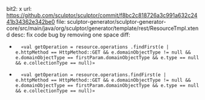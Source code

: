 bit2: x
url:  https://github.com/sculptor/sculptor/commit/f8bc2c818726a3c991a632c2441b34362e342be0
file: sculptor-generator/sculptor-generator-core/src/main/java/org/sculptor/generator/template/rest/ResourceTmpl.xtend
desc: fix code bug by removing one space
diff: 
-		«val getOperation = resource.operations .findFirst(e | e.httpMethod == HttpMethod::GET && e.domainObjectType != null && e.domainObjectType == firstParam.domainObjectType && e.type == null && e.collectionType == null)»
+		«val getOperation = resource.operations.findFirst(e | e.httpMethod == HttpMethod::GET && e.domainObjectType != null && e.domainObjectType == firstParam.domainObjectType && e.type == null && e.collectionType == null)»